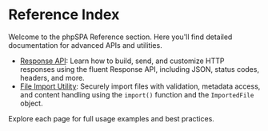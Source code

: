 # Reference Index

Welcome to the phpSPA Reference section. Here you'll find detailed documentation for advanced APIs and utilities.

- [Response API](response.md): Learn how to build, send, and customize HTTP responses using the fluent Response API, including JSON, status codes, headers, and more.
- [File Import Utility](file-import-utility.md): Securely import files with validation, metadata access, and content handling using the `import()` function and the `ImportedFile` object.

Explore each page for full usage examples and best practices.
